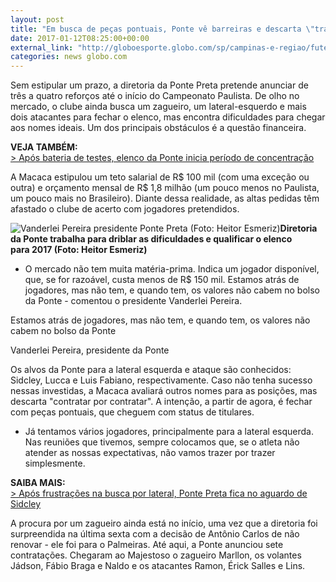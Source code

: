 ```yaml
---
layout: post
title: "Em busca de peças pontuais, Ponte vê barreiras e descarta \"trazer por trazer\" "
date: 2017-01-12T08:25:00+00:00
external_link: "http://globoesporte.globo.com/sp/campinas-e-regiao/futebol/times/ponte-preta/noticia/2017/01/em-busca-de-pecas-pontuais-ponte-ve-barreiras-e-descarta-trazer-por-trazer.html"
categories: news globo.com
---
```

Sem estipular um prazo, a diretoria da Ponte Preta pretende anunciar de três a quatro reforços até o início do Campeonato Paulista. De olho no mercado, o clube ainda busca um zagueiro, um lateral-esquerdo e mais dois atacantes para fechar o elenco, mas encontra dificuldades para chegar aos nomes ideais. Um dos principais obstáculos é a questão financeira.&nbsp;

**VEJA TAMBÉM:**  
[\>&nbsp;Após bateria de testes, elenco da Ponte inicia período de concentração](http://globoesporte.globo.com/sp/campinas-e-regiao/futebol/times/ponte-preta/noticia/2017/01/apos-bateria-de-testes-elenco-da-ponte-inicia-periodo-de-concentracao.html)

A Macaca estipulou um teto salarial de R$ 100 mil (com uma exceção ou outra) e orçamento mensal de R$ 1,8 milhão (um pouco menos no Paulista, um pouco mais no Brasileiro). Diante dessa realidade, as altas pedidas têm afastado o clube de acerto com jogadores pretendidos.&nbsp;

 ![Vanderlei Pereira presidente Ponte Preta (Foto: Heitor Esmeriz)](http://s2.glbimg.com/MQdI4bB_dmPp_lybviQ7XXNVe_o=/0x342:2000x1386/690x360/s.glbimg.com/es/ge/f/original/2017/01/09/ponte2_48eiupr.jpg "Vanderlei Pereira presidente Ponte Preta (Foto: Heitor Esmeriz)")**Diretoria da Ponte trabalha para driblar as dificuldades e qualificar o elenco para&nbsp;2017 (Foto: Heitor Esmeriz)**

- O mercado não tem muita matéria-prima. Indica um jogador disponível, que, se for razoável, custa menos de R$ 150 mil. Estamos atrás de jogadores, mas não tem, e quando tem, os valores não cabem no bolso da Ponte - comentou o presidente Vanderlei Pereira.&nbsp;

Estamos atrás de jogadores, mas não tem, e quando tem, os valores não cabem no bolso da Ponte&nbsp;

Vanderlei Pereira, presidente da Ponte

Os alvos da Ponte para a lateral esquerda e ataque são conhecidos: Sidcley, Lucca e Luis Fabiano, respectivamente. Caso não tenha sucesso nessas investidas, a Macaca avaliará outros nomes para as posições, mas descarta "contratar por contratar". A intenção, a partir de agora, é fechar com peças pontuais, que cheguem com status de titulares.&nbsp;

- Já tentamos vários jogadores, principalmente para a lateral esquerda. Nas reuniões que tivemos, sempre colocamos que, se o atleta não atender as nossas expectativas, não vamos trazer por trazer simplesmente.&nbsp;

**SAIBA MAIS:**  
[\>&nbsp;Após frustrações na busca por lateral, Ponte Preta fica no aguardo de Sidcley](http://globoesporte.globo.com/sp/campinas-e-regiao/futebol/times/ponte-preta/noticia/2017/01/apos-frustracoes-na-busca-por-lateral-ponte-preta-fica-no-aguardo-de-sidcley.html#canal-eptv---campinas)

A procura por um zagueiro ainda está no início, uma vez que a diretoria foi surpreendida na última sexta com a decisão de Antônio Carlos de não renovar - ele foi para o Palmeiras. Até aqui, a Ponte anunciou sete contratações. Chegaram ao Majestoso o zagueiro Marllon, os volantes Jádson, Fábio Braga e Naldo e os atacantes Ramon, Érick Salles e Lins.


